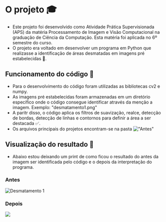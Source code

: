 # O projeto 🎓
- Este projeto foi desenvolvido como Atividade Prática Supervisionada (APS) da matéria Processamento de Imagem e Visão Computacional na graduação de Ciência da Computação. Esta matéria foi aplicada no 6º semestre do curso.
- O projeto era voltado em desenvolver um programa em Python que realizasse a identificação de áreas desmatadas em imagens pré estabelecidas 📌.
  
## Funcionamento do código 🚀
- Para o desenvolvimento do código foram utilizadas as bibliotecas cv2 e numpy.
- As imagens pré estabelecidas foram armazenadas em um diretório específico onde o código consegue identificar através da menção a imagem. Exemplo: "desmatamento1.png"
- A paritr disso, o código aplica os filtros de suavização, realce, detecção de bordas, detecção de linhas e contornos para definir a área a ser destacada ✅.
- Os arquivos principais do projetos encontram-se na pasta !["Antes"](https://github.com/guiluzz/Reconhecimento-Python/main/Antes)
  
## Visualização do resultado 👀
- Abaixo estou deixando um print de como ficou o resultado do antes da imagem ser identificada pelo código e o depois da interpretação do programa.

### Antes
![Desmatamento 1](https://github.com/guiluzz/Reconhecimento-Python/main/Antes/desmatamento1.png)

### Depois
![](https://github.com/guiluzz/)
